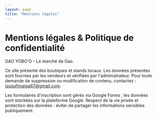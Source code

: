 ```yaml
---
layout: page
title: "Mentions légales"
---
```


# Mentions légales & Politique de confidentialité

GAO YOBO'O - Le marché de Gao.

Ce site présente des boutiques et stands locaux. Les données présentes sont fournies par les vendeurs et vérifiées par l'administrateur. Pour toute demande de suppression ou modification de contenu, contactez : issoufimaiga67@gmail.com.

Les formulaires d'inscription sont gérés via Google Forms ; les données sont stockées sur la plateforme Google. Respect de la vie privée et protection des données : éviter de partager les informations sensibles publiquement.